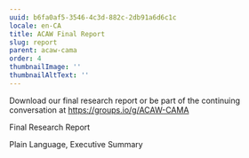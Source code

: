 ```yaml
---
uuid: b6fa0af5-3546-4c3d-882c-2db91a6d6c1c
locale: en-CA
title: ACAW Final Report
slug: report
parent: acaw-cama
order: 4
thumbnailImage: ''
thumbnailAltText: ''
---
```

Download our final research report or be part of the continuing conversation at  [https://groups.io/g/ACAW-CAMA ](https://groups.io/g/ACAW-CAMA)

Final Research Report

Plain Language, Executive Summary

